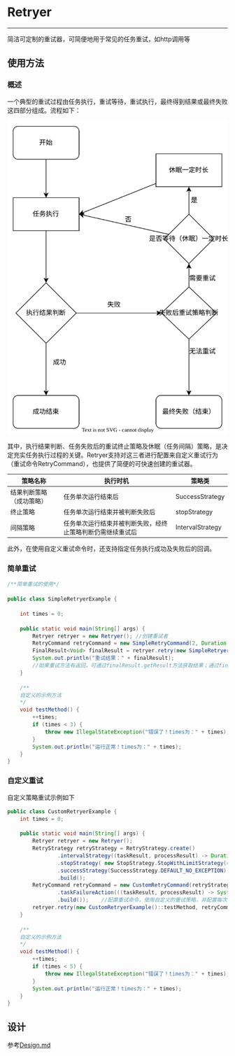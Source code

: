 # Retryer

------

简洁可定制的重试器，可简便地用于常见的任务重试，如http调用等

## 使用方法

### 概述

一个典型的重试过程由任务执行，重试等待，重试执行，最终得到结果或最终失败这四部分组成。流程如下：

![重试流程图](picture/重试流程.svg)

其中，执行结果判断、任务失败后的重试终止策略及休眠（任务间隔）策略，是决定充实任务执行过程的关键。Retryer支持对这三者进行配置来自定义重试行为（重试命令RetryCommand），也提供了简便的可快速创建的重试器。

| 策略名称         | 执行时机                          | 策略类              |
| ------------ | ----------------------------- | ---------------- |
| 结果判断策略（成功策略） | 任务单次运行结束后                     | SuccessStrategy  |
| 终止策略         | 任务单次运行结束并被判断失败后               | stopStrategy     |
| 间隔策略         | 任务单次运行结束并被判断失败，经终止策略判断仍需继续重试后 | IntervalStrategy |

此外，在使用自定义重试命令时，还支持指定任务执行成功及失败后的回调。

### 简单重试

```java
/**简单重试的使用*/

public class SimpleRetryerExample {

    int times = 0;

    public static void main(String[] args) {
        Retryer retryer = new Retryer(); //创建重试者
        RetryCommand retryCommand = new SimpleRetryCommand(2, Duration.of(1, ChronoUnit.SECONDS));  //指定重试两次，每次间隔1秒的重试命令
        FinalResult<Void> finalResult = retryer.retry(new SimpleRetryerExample()::testMethod, retryCommand); //执行重试
        System.out.println("重试结果：" + finalResult);
        //如果重试方法有返回，可通过finalResult.getResult方法获取结果；通过finalResult.getException获取最后一次运行的异常
    }

    /**
    自定义的示例方法
    */
    void testMethod() {
        ++times;
        if (times < 3) {
            throw new IllegalStateException("错误了！times为：" + times);
        }
        System.out.println("运行正常！times为：" + times);
    }
}
```

### 自定义重试

自定义策略重试示例如下

```java
public class CustomRetryerExample {
    int times = 0;

    public static void main(String[] args) {
        Retryer retryer = new Retryer();
        RetryStrategy retryStrategy = RetryStrategy.create()
                .intervalStrategy((taskResult, processResult) -> Duration.of(processResult.getAttemptCount(), ChronoUnit.SECONDS))  //重试间隔策略
                .stopStrategy( new StopStrategy.StopWithLimitStrategy(4))  //失败后重试策略
                .successStrategy(SuccessStrategy.DEFAULT_NO_EXCEPTION)  //执行结果判断策略
                .build();
        RetryCommand retryCommand = new CustomRetryCommand(retryStrategy, Actions.create()
                .taskFailureAction(((taskResult, processResult) -> System.out.println("Exception:" + taskResult.getException()))) //单次任务执行失败后回调
                .build());    //配置重试命令，使用自定义的重试策略，并配置每次任务失败后的回调
        retryer.retry(new CustomRetryerExample()::testMethod, retryCommand);     //执行重试
    }

    /**
    自定义的示例方法
    */
    void testMethod() {
        ++times;
        if (times < 5) {
            throw new IllegalStateException("错误了！times为：" + times);
        }
        System.out.println("运行正常！times为：" + times);
    }
}
```

## 设计

参考[Design.md](Design.md)

